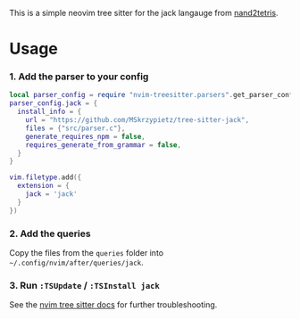 This is a simple neovim tree sitter for the jack langauge from [nand2tetris](https://nand2tetris.org).

# Usage

### 1. Add the parser to your config

``` lua
local parser_config = require "nvim-treesitter.parsers".get_parser_configs()
parser_config.jack = {
  install_info = {
    url = "https://github.com/MSkrzypietz/tree-sitter-jack",
    files = {"src/parser.c"},
    generate_requires_npm = false,
    requires_generate_from_grammar = false,
  }
}

vim.filetype.add({
  extension = {
    jack = 'jack'
  }
})
```

### 2. Add the queries

Copy the files from the `queries` folder into `~/.config/nvim/after/queries/jack`.

### 3. Run `:TSUpdate` / `:TSInstall jack`

See the [nvim tree sitter docs](https://tree-sitter.github.io/tree-sitter/) for further troubleshooting.
